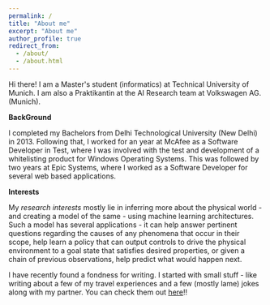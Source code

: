 ```yaml
---
permalink: /
title: "About me"
excerpt: "About me"
author_profile: true
redirect_from: 
  - /about/
  - /about.html
---
```

Hi there! I am a Master's student (informatics) at Technical University of Munich. I am also a Praktikantin at the AI Research team at Volkswagen AG. (Munich).

**BackGround**

I completed my Bachelors from Delhi Technological University (New Delhi) in 2013. Following that, I worked for an year at McAfee as a Software Developer in Test, 
where I was involved with the test and development of a whitelisting product for Windows Operating Systems. This was followed 
by two years at Epic Systems, where I worked as a Software Developer for several web based applications.

**Interests**

My *research interests* mostly lie in inferring more about the physical world - and creating a model of the same - using machine 
learning architectures. Such a model has several applications - it can help answer pertinent questions regarding the causes of 
any phenomena that occur in their scope, help learn a policy that can output controls to drive the physical environment to a 
goal state that satisfies desired properties, or given a chain of previous observations, help predict what would happen next.

I have recently found a fondness for writing. I started with small stuff - like writing about a few of my travel experiences and a few 
(mostly lame) jokes along with my partner. You can check them out [here](https://www.grumpychickens.com/)!!